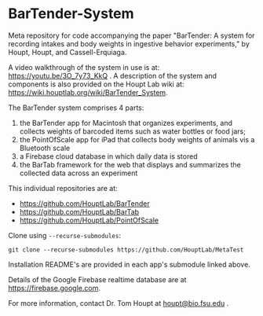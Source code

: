 # BarTender-System
Meta repository for code accompanying the paper "BarTender: A system for recording intakes and body weights in ingestive behavior experiments," by Houpt, Houpt, and Cassell-Erquiaga.

A video walkthrough of the system in use is at: https://youtu.be/3O_7y73_KkQ .  A description of the system and components is also provided on the Houpt Lab wiki at: https://wiki.houptlab.org/wiki/BarTender_System. 

The BarTender system comprises 4 parts:

1. the BarTender app for Macintosh that organizes experiments, and collects weights of barcoded items such as water bottles or food jars;
2. the PointOfScale app for iPad that collects body weights of animals vis a Bluetooth scale
3. a Firebase cloud database in which daily data is stored
4. the BarTab framework for the web that displays and summarizes the collected data across an experiment

This individual repositories are at:

- https://github.com/HouptLab/BarTender
- https://github.com/HouptLab/BarTab
- https://github.com/HouptLab/PointOfScale

Clone using `--recurse-submodules`:

	git clone --recurse-submodules https://github.com/HouptLab/MetaTest

 
Installation README's are provided in each app's submodule linked above.

Details of the Google Firebase realtime database are at https://firebase.google.com. 

For more information, contact Dr. Tom Houpt at houpt@bio.fsu.edu .
